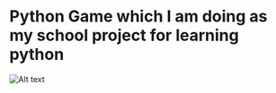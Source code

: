 # Python Game which I am doing as my school project for learning python
![Alt text](./media/mario_screenshot.png?raw=true "Screenshot")